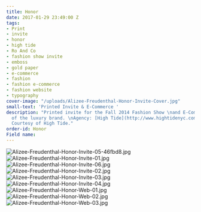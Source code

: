 ```yaml
---
title: Honor
date: 2017-01-29 23:49:00 Z
tags:
- Print
- invite
- honor
- high tide
- Ro And Co
- fashion show invite
- emboss
- gold paper
- e-commerce
- fashion
- fashion e-commerce
- fashion website
- typography
cover-image: "/uploads/Alizee-Freudenthal-Honor-Invite-Cover.jpg"
small-text: 'Printed Invite & E-Commerce '
description: "Printed invite for the Fall 2014 Fashion Show \nand E-Commerce design
  of the luxury brand. \nAgency: [High Tide](http://www.hightidenyc.com/) Visit [honornyc.com](honornyc.com)\nPictures:
  Courtesy of High Tide."
order-id: Honor
Field name: 
---
```


![Alizee-Freudenthal-Honor-Invite-05-46fbd8.jpg](/uploads/Alizee-Freudenthal-Honor-Invite-05-46fbd8.jpg)![Alizee-Freudenthal-Honor-Invite-01.jpg](/uploads/Alizee-Freudenthal-Honor-Invite-01.jpg)![Alizee-Freudenthal-Honor-Invite-06.jpg](/uploads/Alizee-Freudenthal-Honor-Invite-06.jpg)![Alizee-Freudenthal-Honor-Invite-02.jpg](/uploads/Alizee-Freudenthal-Honor-Invite-02.jpg)![Alizee-Freudenthal-Honor-Invite-03.jpg](/uploads/Alizee-Freudenthal-Honor-Invite-03.jpg)![Alizee-Freudenthal-Honor-Invite-04.jpg](/uploads/Alizee-Freudenthal-Honor-Invite-04.jpg)![Alizee-Freudenthal-Honor-Web-01.jpg](/uploads/Alizee-Freudenthal-Honor-Web-01.jpg)![Alizee-Freudenthal-Honor-Web-02.jpg](/uploads/Alizee-Freudenthal-Honor-Web-02.jpg)![Alizee-Freudenthal-Honor-Web-03.jpg](/uploads/Alizee-Freudenthal-Honor-Web-03.jpg)